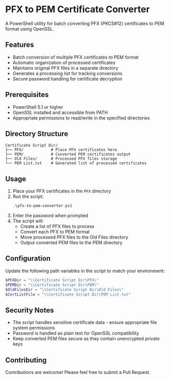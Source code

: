 # PFX to PEM Certificate Converter

A PowerShell utility for batch converting PFX (PKCS#12) certificates to PEM format using OpenSSL.

## Features

- Batch conversion of multiple PFX certificates to PEM format
- Automatic organization of processed certificates
- Maintains original PFX files in a separate directory
- Generates a processing list for tracking conversions
- Secure password handling for certificate decryption

## Prerequisites

- PowerShell 5.1 or higher
- OpenSSL installed and accessible from PATH
- Appropriate permissions to read/write in the specified directories

## Directory Structure

```
Certificate Script Dir/
├── PFX/            # Place PFX certificates here
├── PEM/            # Converted PEM certificates output
├── Old Files/      # Processed PFX files storage
└── PEM List.txt    # Generated list of processed certificates
```

## Usage

1. Place your PFX certificates in the `PFX` directory
2. Run the script:
   ```powershell
   .\pfx-to-pem-converter.ps1
   ```
3. Enter the password when prompted
4. The script will:
   - Create a list of PFX files to process
   - Convert each PFX to PEM format
   - Move processed PFX files to the Old Files directory
   - Output converted PEM files to the PEM directory

## Configuration

Update the following path variables in the script to match your environment:

```powershell
$PFXDir = "\\Certificate Script Dir\PFX\"
$PEMDir = "\\Certificate Script Dir\PEM\"
$OldFilesDir = "\\Certificate Script Dir\Old Files\"
$CertListFile = "\\Certificate Script Dir\PEM List.txt"
```

## Security Notes

- The script handles sensitive certificate data - ensure appropriate file system permissions
- Password is handled as plain text for OpenSSL compatibility
- Keep converted PEM files secure as they contain unencrypted private keys

## Contributing

Contributions are welcome! Please feel free to submit a Pull Request.

